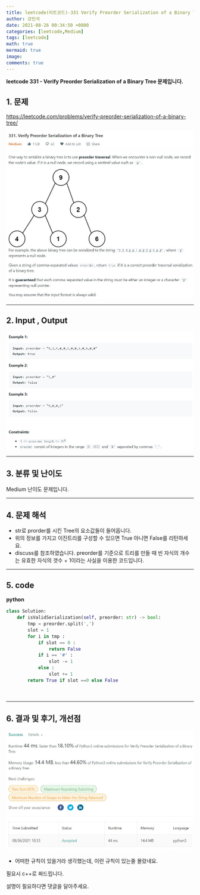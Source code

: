 ```yaml
---
title: leetcode(리트코드)-331 Verify Preorder Serialization of a Binary Tree(PYTHON)
author: 강민석
date: 2021-08-26 00:34:50 +0800
categories: [leetcode,Medium]
tags: [leetcode]
math: true
mermaid: true
image: 
comments: true
---
```


**leetcode 331 - Verify Preorder Serialization of a Binary Tree  문제입니다.**

## 1. 문제
<https://leetcode.com/problems/verify-preorder-serialization-of-a-binary-tree/> 

![](/assets/img/sample/leetcode/331/Problem.JPG)

-----  

## 2. Input , Output

![](/assets/img/sample/leetcode/331/input.JPG)  


-----  

## 3. 분류 및 난이도

Medium 난이도 문제입니다.  


-----  

## 4. 문제 해석

- str로 prorder를 시킨 Tree의 요소값들이 들어옵니다.
- 위의 정보를 가지고 이진트리를 구성할 수 있으면 True 아니면 False를 리턴하세요.
- discuss를 참조하였습니다. preorder를 기준으로 트리를 만들 때 빈 자식의 개수는 유효한 자식의 갯수 + 1이라는 사실을 이용한 코드입니다.





-----  

## 5. code  



**python**

```python
class Solution:
    def isValidSerialization(self, preorder: str) -> bool:
        tmp = preorder.split(',')
        slot = 1 
        for i in tmp : 
            if slot == 0 : 
                return False
            if i == '#' : 
                slot -= 1 
            else : 
                slot += 1
        return True if slot ==0 else False
                
        
```


-----

## 6. 결과 및 후기, 개선점



![](/assets/img/sample/leetcode/331/result.JPG)  


- 어떠한 규칙이 있을거라 생각했는데, 이런 규칙이 있는줄 몰랐네요.


필요시 c++로 짜드립니다.

설명이 필요하다면 댓글을 달아주세요.


